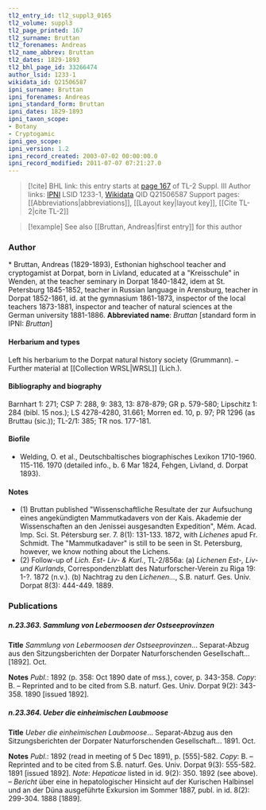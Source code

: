 ```yaml
---
tl2_entry_id: tl2_suppl3_0165
tl2_volume: suppl3
tl2_page_printed: 167
tl2_surname: Bruttan
tl2_forenames: Andreas
tl2_name_abbrev: Bruttan
tl2_dates: 1829-1893
tl2_bhl_page_id: 33266474
author_lsid: 1233-1
wikidata_id: Q21506587
ipni_surname: Bruttan
ipni_forenames: Andreas
ipni_standard_form: Bruttan
ipni_dates: 1829-1893
ipni_taxon_scope: 
- Botany
- Cryptogamic
ipni_geo_scope: 
ipni_version: 1.2
ipni_record_created: 2003-07-02 00:00:00.0
ipni_record_modified: 2011-07-07 07:21:27.0
---
```


> [!cite] BHL link: this entry starts at [page 167](https://www.biodiversitylibrary.org/page/33266474) of TL-2 Suppl. III
> Author links: [IPNI](https://www.ipni.org/a/1233-1) LSID 1233-1, [Wikidata](https://www.wikidata.org/wiki/Q21506587) QID Q21506587
> Support pages: [[Abbreviations|abbreviations]], [[Layout key|layout key]], [[Cite TL-2|cite TL-2]]

> [!example] See also [[Bruttan, Andreas|first entry]] for this author

### Author

\* Bruttan, Andreas (1829-1893), Esthonian highschool teacher and cryptogamist at Dorpat, born in Livland, educated at a "Kreisschule" in Wenden, at the teacher seminary in Dorpat 1840-1842, idem at St. Petersburg 1845-1852, teacher in Russian language in Arensburg, teacher in Dorpat 1852-1861, id. at the gymnasium 1861-1873, inspector of the local teachers 1873-1881, inspector and teacher of natural sciences at the German university 1881-1886. 
**Abbreviated name**: *Bruttan* \[standard form in IPNI: *Bruttan*\]

#### Herbarium and types

Left his herbarium to the Dorpat natural history society (Grummann). – Further material at [[Collection WRSL|WRSL]] (Lich.).

#### Bibliography and biography

Barnhart 1: 271; CSP 7: 288, 9: 383, 13: 878-879; GR p. 579-580; Lipschitz 1: 284 (bibl. 15 nos.); LS 4278-4280, 31.661; Morren ed. 10, p. 97; PR 1296 (as Bruttau (sic.)); TL-2/1: 385; TR nos. 177-181.

#### Biofile

- Welding, O. et al., Deutschbaltisches biographisches Lexikon 1710-1960. 115-116. 1970 (detailed info., b. 6 Mar 1824, Fehgen, Livland, d. Dorpat 1893).

#### Notes

- (1) Bruttan published "Wissenschaftliche Resultate der zur Aufsuchung eines angekündigten Mammutkadavers von der Kais. Akademie der Wissenschaften an den Jenissei ausgesandten Expedition", Mém. Acad. Imp. Sci. St. Pétersburg ser. 7. 8(1): 131-133. 1872, with *Lichenes* apud Fr. Schmidt. The "Mammutkadaver" is still to be seen in St. Petersburg, however, we know nothing about the Lichens.
- (2) Follow-up of *Lich. Est- Liv- & Kurl.*, TL-2/856a:
(a) *Lichenen Est-, Liv- und Kurlands*, Correspondenzblatt des Naturforscher-Verein zu Riga 19: 1-?. 1872 (n.v.).
(b) Nachtrag zu den *Lichenen...*, S.B. naturf. Ges. Univ. Dorpat 8(3): 444-449. 1889.

### Publications

##### n.23.363. Sammlung von Lebermoosen der Ostseeprovinzen

**Title**
*Sammlung von Lebermoosen der Ostseeprovinzen*... Separat-Abzug aus den Sitzungsberichten der Dorpater Naturforschenden Gesellschaft... \[1892\]. Oct.

**Notes**
*Publ*.: 1892 (p. 358: Oct 1890 date of mss.), cover, p. 343-358. *Copy*: B. – Reprinted and to be cited from S.B. naturf. Ges. Univ. Dorpat 9(2): 343-358. 1890 \[issued 1892\].

##### n.23.364. Ueber die einheimischen Laubmoose

**Title**
*Ueber die einheimischen Laubmoose*... Separat-Abzug aus den Sitzungsberichten der Dorpater Naturforschenden Gesellschaft... 1891. Oct.

**Notes**
*Publ*.: 1892 (read in meeting of 5 Dec 1891), p. \[555\]-582. *Copy*: B. – Reprinted and to be cited from S.B. naturf. Ges. Univ. Dorpat 9(3): 555-582. 1891 \[issued 1892\].
*Note*: *Hepaticae* listed in id. 9(2): 350. 1892 (see above). – *Bericht* über eine in hepatologischer Hinsicht auf der Kurischen Halbinsel und an der Düna ausgeführte Exkursion im Sommer 1887, publ. in id. 8(2): 299-304. 1888 \[1889\].

